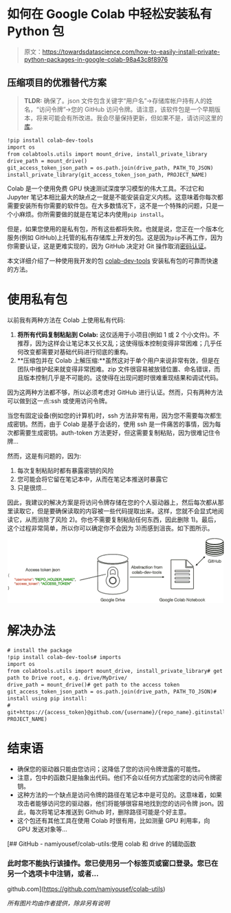 # 如何在 Google Colab 中轻松安装私有 Python 包

> 原文：<https://towardsdatascience.com/how-to-easily-install-private-python-packages-in-google-colab-98a43c8f8976>

## 压缩项目的优雅替代方案

> **TLDR:** 确保了。json 文件包含关键字“用户名”→存储库帐户持有人的姓名，“访问令牌”→您的 GitHub 访问令牌。请注意，该软件包是一个早期版本，将来可能会有所改进。我会尽量保持更新，但如果不是，请访问这里的[库](https://github.com/namiyousef/colab-utils)。

```
!pip install colab-dev-tools
import os
from colabtools.utils import mount_drive, install_private_library
drive_path = mount_drive()
git_access_token_json_path = os.path.join(drive_path, PATH_TO_JSON)
install_private_library(git_access_token_json_path, PROJECT_NAME)
```

Colab 是一个使用免费 GPU 快速测试深度学习模型的伟大工具。不过它和 Jupyter 笔记本相比最大的缺点之一就是不能安装自定义内核。这意味着你每次都需要安装所有你需要的软件包。在大多数情况下，这不是一个特殊的问题，只是一个小麻烦。你所需要做的就是在笔记本内使用`pip install`。

但是，如果您使用的是私有包，所有这些都将失败。也就是说，您正在一个版本化服务(例如 GitHub)上托管的私有存储库上开发的包。这是因为`pip`不再工作，因为你需要认证，这是更难实现的，因为 GitHub 决定对 Git 操作取消[密码认证](https://github.blog/2020-12-15-token-authentication-requirements-for-git-operations/)。

本文详细介绍了一种使用我开发的包 [colab-dev-tools](https://github.com/namiyousef/colab-utils) 安装私有包的可靠而快速的方法。

# 使用私有包

以前我有两种方法在 Colab 上使用私有代码:

1.  **将所有代码复制粘贴到 Colab:** 这仅适用于小项目(例如 1 或 2 个小文件)。不推荐，因为这样会让笔记本又长又乱；这使得版本控制变得非常困难；几乎任何改变都需要对基础代码进行彻底的重构。
2.  **压缩包并在 Colab 上解压缩:**虽然这对于单个用户来说非常有效，但是在团队中维护起来就变得非常困难。zip 文件很容易被放错位置、命名错误，而且版本控制几乎是不可能的。这使得在出现问题时很难重现结果和调试代码。

因为这两种方法都不够，所以必须考虑对 GitHub 进行认证。然而，只有两种方法可以做到这一点:ssh 或使用访问令牌。

当您有固定设备(例如您的计算机)时，ssh 方法非常有用，因为您不需要每次都生成密钥。然而，由于 Colab 是基于会话的，使用 ssh 是一件痛苦的事情，因为每次都需要生成密钥。auth-token 方法更好，但这需要复制粘贴，因为很难记住令牌…

然而，这是有问题的，因为:

1.  每次复制粘贴时都有暴露密钥的风险
2.  您可能会将它留在笔记本中，从而在笔记本推送时暴露它
3.  只是很烦…

因此，我建议的解决方案是将访问令牌存储在您的个人驱动器上，然后每次都从那里读取它，但是要确保读取的内容被一些代码提取出来。这样，您就不会显式地阅读它，从而消除了风险 2)。你也不需要复制粘贴任何东西，因此删除 1)。最后，这个过程非常简单，所以你可以确定你不会因为 3)而感到沮丧。如下图所示。

![](img/ab294bdcc764d94857879362632b49dc.png)

# 解决办法

```
# install the package
!pip install colab-dev-tools# imports
import os
from colabtools.utils import mount_drive, install_private_library# get path to Drive root, e.g. drive/MyDrive/
drive_path = mount_drive()# get path to the access token
git_access_token_json_path = os.path.join(drive_path, PATH_TO_JSON)# install using pip install:
# git+https://{access_token}@github.com/{username}/{repo_name}.gitinstall_private_library(git_access_token_json_path, PROJECT_NAME)
```

# 结束语

*   确保您的驱动器只能由您访问；这降低了您的访问令牌泄露的可能性。
*   注意，包中的函数只是抽象出代码。他们不会以任何方式加密您的访问令牌密钥。
*   这种方法的一个缺点是访问令牌的路径在笔记本中是可见的。这意味着，如果攻击者能够访问您的驱动器，他们将能够很容易地找到您的访问令牌 json。因此，每次将笔记本推送到 Github 时，删除路径可能是个好主意。
*   这个包还有其他工具在使用 Colab 时很有用，比如测量 GPU 利用率，向 GPU 发送对象等…

[](https://github.com/namiyousef/colab-utils) [## GitHub - namiyousef/colab-utils:使用 colab 和 drive 的辅助函数

### 此时您不能执行该操作。您已使用另一个标签页或窗口登录。您已在另一个选项卡中注销，或者…

github.com](https://github.com/namiyousef/colab-utils) 

*所有图片均由作者提供，除非另有说明*